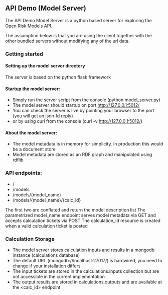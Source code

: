 ## API Demo (Model Server)

The API Demo Model Server is a python based server for exploring the Open Risk Models API.

The assumption below is that you are using the client together with the other bundled servers without
modifying any of the url data. 

### Getting started

#### Setting up the model server directory

The server is based on the python flask framework

#### Startup the model server:
   	
- Simply run the server script from the console (python model_server.py)
- The model server should startup on port http://127.0.0.1:5012/
- You can check the server is live by pointing your browser to the port (you will get an json-ld reply)
- or by using curl from the console (curl -v http://127.0.0.1:5012/)
  
#### About the model server:

- The model metadata is in memory for simplicity. In production this would be a document store
- Model metadata are stored as an RDF graph and manipulated using rdflib

### API endpoints: 

- /
- /models
- /models/{model_name}
- /models/{model_name}/{calc_id}

The first two are conflated and return the model description list
The parametrized model_name endpoint serves model metadata via GET and accepts calculation tickets via POST
The calculation_id resource is created when a valid calculation ticket is posted

### Calculation Storage

- The model server stores calculation inputs and results in a mongodb instance (calculations database)
- The default URL (mongodb://localhost:27017/) is hardwired, you need to change if your installation differs
- The input tickets are stored in the calculations.inputs collection but are not accessible in the current implementation
- The output results are stored in calculations.outputs and are available at the <calc_id> endpoint